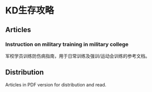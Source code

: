 # KD生存攻略

## Articles

### Instruction on military training in military college
军校学员训练防伤病指南，用于日常训练及强训/运动会训练的参考文档。

## Distribution
Articles in PDF version for distribution and read. 